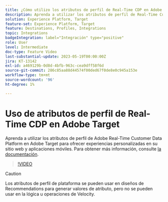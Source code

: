 ```yaml
---
title: ¿Cómo utilizo los atributos de perfil de Real-Time CDP en Adobe Target?
description: Aprenda a utilizar los atributos de perfil de Real-Time Customer Data Platform en Adobe Target para ofrecer experiencias personalizadas en su sitio web y aplicaciones móviles.
solution: Experience Platform, Target
feature-set: Experience Platform, Target
feature: Destinations, Profiles, Integrations
topic: Integrations
badgeIntegration: label="Integración" type="positive"
role: User
level: Intermediate
doc-type: Feature Video
last-substantial-update: 2023-05-19T00:00:00Z
jira: KT-13142
exl-id: a469129b-0d8d-4bfb-963c-cea9dff58f6d
source-git-commit: 286c85aa88d44574f00ded67f0de8e0c945a153e
workflow-type: tm+mt
source-wordcount: '96'
ht-degree: 1%

---
```


# Uso de atributos de perfil de Real-Time CDP en Adobe Target

Aprenda a utilizar los atributos de perfil de Adobe Real-Time Customer Data Platform en Adobe Target para ofrecer experiencias personalizadas en su sitio web y aplicaciones móviles. Para obtener más información, consulte [la documentación](https://experienceleague.adobe.com/docs/target/using/integrate/integrating-with-rtcdp.html?lang=es).

>[!VIDEO](https://video.tv.adobe.com/v/3419318/?learn=on&enablevpops)

>[!CAUTION]
>
>Los atributos de perfil de plataforma se pueden usar en diseños de Recommendations para generar valores de atributo, pero no se pueden usar en la lógica u operaciones de Velocity.
